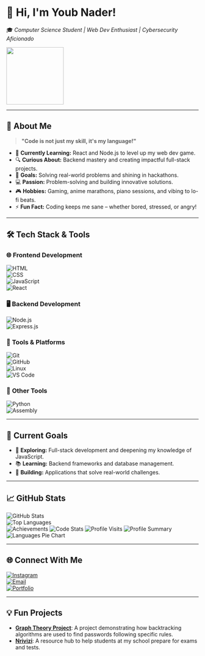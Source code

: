 # 👋 Hi, I'm Youb Nader!  
🎓 *Computer Science Student | Web Dev Enthusiast | Cybersecurity Aficionado*  

<img src="https://media.giphy.com/media/QNFhOolVeCzPQ2Mx85/giphy.gif" width="150">  

---

## 🌟 About Me  

> **"Code is not just my skill, it's my language!"**  

- 🌱 **Currently Learning:** React and Node.js to level up my web dev game.  
- 🔍 **Curious About:** Backend mastery and creating impactful full-stack projects.  
- 🎯 **Goals:** Solving real-world problems and shining in hackathons.  
- 💻 **Passion:** Problem-solving and building innovative solutions.  
- 🎮 **Hobbies:** Gaming, anime marathons, piano sessions, and vibing to lo-fi beats.  
- ⚡ **Fun Fact:** Coding keeps me sane – whether bored, stressed, or angry!  

---

## 🛠️ Tech Stack & Tools  

### 🌐 **Frontend Development**  
![HTML](https://img.shields.io/badge/HTML-E34F26?style=for-the-badge&logo=html5&logoColor=white)  
![CSS](https://img.shields.io/badge/CSS-1572B6?style=for-the-badge&logo=css3&logoColor=white)  
![JavaScript](https://img.shields.io/badge/JavaScript-F7DF1E?style=for-the-badge&logo=javascript&logoColor=black)  
![React](https://img.shields.io/badge/React-61DAFB?style=for-the-badge&logo=react&logoColor=black)  

### 🖥️ **Backend Development**  
![Node.js](https://img.shields.io/badge/Node.js-339933?style=for-the-badge&logo=node.js&logoColor=white)  
![Express.js](https://img.shields.io/badge/Express.js-000000?style=for-the-badge&logo=express&logoColor=white)  

### 🧰 **Tools & Platforms**  
![Git](https://img.shields.io/badge/Git-F05032?style=for-the-badge&logo=git&logoColor=white)  
![GitHub](https://img.shields.io/badge/GitHub-181717?style=for-the-badge&logo=github&logoColor=white)  
![Linux](https://img.shields.io/badge/Linux-FCC624?style=for-the-badge&logo=linux&logoColor=black)  
![VS Code](https://img.shields.io/badge/VS%20Code-0078D4?style=for-the-badge&logo=visualstudiocode&logoColor=white)  

### 🧰 **Other Tools**  
![Python](https://img.shields.io/badge/Python-3776AB?style=for-the-badge&logo=python&logoColor=white)  
![Assembly](https://img.shields.io/badge/Assembly-525252?style=for-the-badge&logoColor=white)  

---

## 🎯 Current Goals  

- 🌱 **Exploring:** Full-stack development and deepening my knowledge of JavaScript.  
- 📚 **Learning:** Backend frameworks and database management.  
- 🚀 **Building:** Applications that solve real-world challenges.  

---

## 📈 GitHub Stats  

![GitHub Stats](https://github-readme-stats.vercel.app/api?username=naderybe&show_icons=true&theme=radical)  
![Top Languages](https://github-readme-stats.vercel.app/api/top-langs/?username=naderyb&layout=compact&theme=radical)  
![Achievements](https://github-profile-trophy.vercel.app/?username=naderyb&theme=radical)
![Code Stats](https://github-profile-summary-cards.vercel.app/api/cards/profile-details?username=naderyb&theme=radical)
![Profile Visits](https://img.shields.io/github/visitor-count/naderyb?color=blue&style=flat)
![Profile Summary](https://github-profile-summary-cards.vercel.app/api/cards/profile-details?username=naderyb&theme=radical)
![Languages Pie Chart](https://github-readme-stats.vercel.app/api/wakatime?username=naderybe&theme=radical)

---

## 🌐 Connect With Me  

[![Instagram](https://img.shields.io/badge/Instagram-E4405F?style=for-the-badge&logo=instagram&logoColor=white)](https://instagram.com/unnamed0._)  
[![Email](https://img.shields.io/badge/Email-D14836?style=for-the-badge&logo=gmail&logoColor=white)](mailto:youb.nader@gmail.com)  
[![Portfolio](https://img.shields.io/badge/Portfolio-181717?style=for-the-badge&logo=github&logoColor=white)](https://nader-youb.netlify.app)  

---

## 💡 Fun Projects  

- [**Graph Theory Project**](https://pwd-cracker.netlify.app): A project demonstrating how backtracking algorithms are used to find passwords following specific rules.  
- [**Nrivizi**](https://nrivizi.netlify.app): A resource hub to help students at my school prepare for exams and tests.
